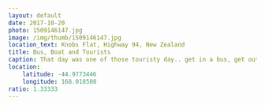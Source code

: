 ```yaml
---
layout: default
date: 2017-10-20
photo: 1509146147.jpg
image: /img/thumb/1509146147.jpg
location_text: Knobs Flat, Highway 94, New Zealand
title: Bus, Boat and Tourists
caption: That day was one of those touristy day.. get in a bus, get out, take a picture, get in, get out for another picture, get in, get out and take that boat... God! The scenery was beautiful but the day itself quite a hassle.
location:
    latitude: -44.9773446
    longitude: 168.018508
ratio: 1.33333
---
```

